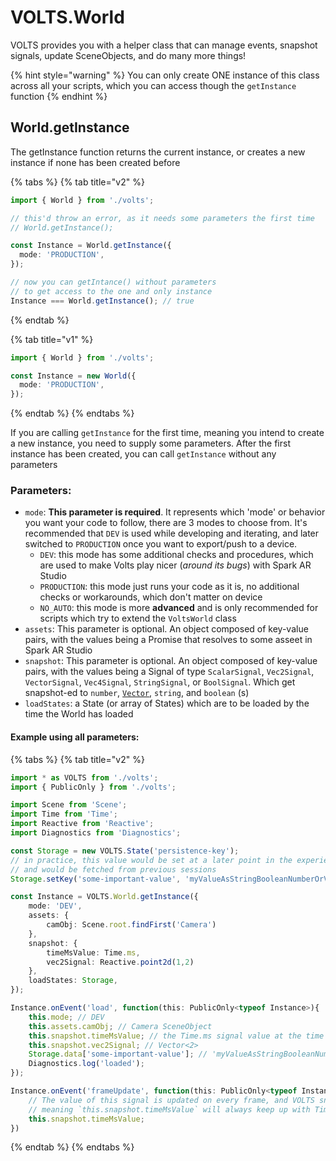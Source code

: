 # VOLTS.World

VOLTS provides you with a helper class that can manage events, snapshot signals, update SceneObjects, and do many more things!

{% hint style="warning" %}
You can only create ONE instance of this class across all your scripts, which you can access though the `getInstance` function
{% endhint %}

## World.getInstance

The getInstance function returns the current instance, or creates a new instance if none has been created before

{% tabs %}
{% tab title="v2" %}
```typescript
import { World } from './volts';

// this'd throw an error, as it needs some parameters the first time
// World.getInstance();

const Instance = World.getInstance({
  mode: 'PRODUCTION',
});

// now you can getIntance() without parameters
// to get access to the one and only instance
Instance === World.getInstance(); // true
```
{% endtab %}

{% tab title="v1" %}
```typescript
import { World } from './volts';

const Instance = new World({
  mode: 'PRODUCTION',
});
```
{% endtab %}
{% endtabs %}

If you are calling `getInstance` for the first time, meaning you intend to create a new instance, you need to supply some parameters. After the first instance has been created, you can call `getInstance` without any parameters

### Parameters:

* `mode`: **This parameter is required**. It represents which 'mode' or behavior you want your code to follow, there are 3 modes to choose from. It's recommended that `DEV` is used while developing and iterating, and later switched to `PRODUCTION` once you want to export/push to a device.
  * `DEV`: this mode has some additional checks and procedures, which are used to make Volts play nicer \(_around its bugs_\) with Spark AR Studio
  * `PRODUCTION`: this mode just runs your code as it is, no additional checks or workarounds, which don't matter on device
  * `NO_AUTO`: this mode is more **advanced** and is only recommended for scripts which try to extend the `VoltsWorld` class
* `assets`: This parameter is optional. An object composed of key-value pairs, with the values being a Promise that resolves to some asseet in Spark AR Studio
* `snapshot`: This parameter is optional. An object composed of key-value pairs, with the values being a Signal of type `ScalarSignal`, `Vec2Signal`, `VectorSignal`, `Vec4Signal`, `StringSignal`, or `BoolSignal`. Which get snapshot-ed to `number`, [`Vector`](../volts.vector/vector.md), `string`, and `boolean` \(s\)
* `loadStates`: a State \(or array of States\) which are to be loaded by the time the World has loaded

#### Example using all parameters:

{% tabs %}
{% tab title="v2" %}
```typescript
import * as VOLTS from './volts';
import { PublicOnly } from './volts';

import Scene from 'Scene';
import Time from 'Time';
import Reactive from 'Reactive';
import Diagnostics from 'Diagnostics';

const Storage = new VOLTS.State('persistence-key');
// in practice, this value would be set at a later point in the experience
// and would be fetched from previous sessions
Storage.setKey('some-important-value', 'myValueAsStringBooleanNumberOrVector');

const Instance = VOLTS.World.getInstance({
    mode: 'DEV',
    assets: {
        camObj: Scene.root.findFirst('Camera')
    },
    snapshot: {
        timeMsValue: Time.ms,
        vec2Signal: Reactive.point2d(1,2)
    },
    loadStates: Storage,
});

Instance.onEvent('load', function(this: PublicOnly<typeof Instance>){
    this.mode; // DEV
    this.assets.camObj; // Camera SceneObject
    this.snapshot.timeMsValue; // the Time.ms signal value at the time 'load' was called
    this.snapshot.vec2Signal; // Vector<2>
    Storage.data['some-important-value']; // 'myValueAsStringBooleanNumberOrVector'
    Diagnostics.log('loaded');
});

Instance.onEvent('frameUpdate', function(this: PublicOnly<typeof Instance>){
    // The value of this signal is updated on every frame, and VOLTS snapshots it every time
    // meaning `this.snapshot.timeMsValue` will always keep up with Time.ms
    this.snapshot.timeMsValue;
})
```
{% endtab %}
{% endtabs %}

